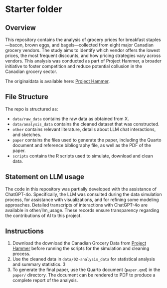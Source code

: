 # Starter folder

## Overview

This repository contains the analysis of grocery prices for breakfast staples—bacon, brown eggs, and bagels—collected from eight major Canadian grocery vendors. The study aims to identify which vendor offers the lowest prices, the most frequent discounts, and how pricing strategies vary across vendors. This analysis was conducted as part of Project Hammer, a broader initiative to foster competition and reduce potential collusion in the Canadian grocery sector.

The originaldata is available here: [Project Hammer](https://jacobfilipp.com/hammer/).
## File Structure

The repo is structured as:

-   `data/raw_data` contains the raw data as obtained from X.
-   `data/analysis_data` contains the cleaned dataset that was constructed.
-   `other` contains relevant literature, details about LLM chat interactions, and sketches.
-   `paper` contains the files used to generate the paper, including the Quarto document and reference bibliography file, as well as the PDF of the paper. 
-   `scripts` contains the R scripts used to simulate, download and clean data.


## Statement on LLM usage

The code in this repository was partially developed with the assistance of ChatGPT-4o. Specifically, the LLM was consulted during the data simulation process, for assistance with visualizations, and for refining some modeling approaches. Detailed transcripts of interactions with ChatGPT-4o are available in other/llm_usage. These records ensure transparency regarding the contributions of AI to this project.

## Instructions 

1. Download the download the Canadian Grocery Data from [Project Hammer](https://jacobfilipp.com/hammer/) before running the scripts for the simulation and cleaning process.
2. Use the cleaned data in `data/02-analysis_data` for statistical analysis and summary statistics. 3
3. To generate the final paper, use the Quarto document (`paper.qmd`) in the `paper/` directory. The document can be rendered to PDF to produce a complete report of the analysis.